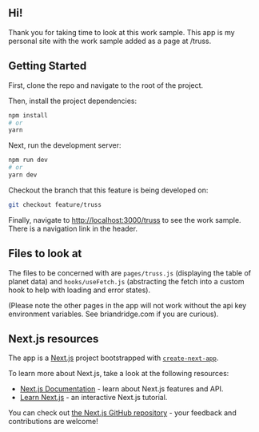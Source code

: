 ## Hi! 
Thank you for taking time to look at this work sample. This app is my personal site with the work sample added as a page at /truss. 


## Getting Started
First, clone the repo and navigate to the root of the project.

Then, install the project dependencies:

```bash
npm install
# or
yarn
```

Next, run the development server:

```bash
npm run dev
# or
yarn dev
```

Checkout the branch that this feature is being developed on:
```bash
git checkout feature/truss
```


Finally, navigate to [http://localhost:3000/truss](http://localhost:3000/truss) to see the work sample. There is a navigation link in the header.


## Files to look at
The files to be concerned with are `pages/truss.js` (displaying the table of planet data) and `hooks/useFetch.js` (abstracting the fetch into a custom hook to help with loading and error states).

(Please note the other pages in the app will not work without the api key environment variables. See briandridge.com if you are curious).

## Next.js resources

The app is a [Next.js](https://nextjs.org/) project bootstrapped with [`create-next-app`](https://github.com/vercel/next.js/tree/canary/packages/create-next-app).

To learn more about Next.js, take a look at the following resources:

- [Next.js Documentation](https://nextjs.org/docs) - learn about Next.js features and API.
- [Learn Next.js](https://nextjs.org/learn) - an interactive Next.js tutorial.

You can check out [the Next.js GitHub repository](https://github.com/vercel/next.js/) - your feedback and contributions are welcome!
